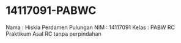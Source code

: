 # 14117091-PABWC

Nama  : Hiskia Perdamen Pulungan
NIM   : 14117091
Kelas : PABW RC
Praktikum Asal RC tanpa perpindahan


